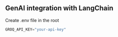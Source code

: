 ## GenAI integration with LangChain

Create .env file in the root
```javascript
GROQ_API_KEY="your-api-key"
```
